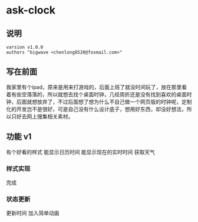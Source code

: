 # ask-clock

## 说明
    varsion v1.0.0
    authors "bigwave <chenlong8520@foxmail.com>"

## 写在前面

我家里有个ipad，原来是用来打游戏的，后面上班了就没时间玩了，放在那里看着有些空落落的，所以就想去找个桌面时钟，几经周折还是没有找到喜欢的桌面时钟，后面就想放弃了，不过后面想了想为什么不自己做一个网页版的时钟呢，定制化的开发岂不是很好，可是自己没有什么设计底子，想用好东西，却没好想法，所以只好去网上搜集相关素材。

## 功能 v1

有个好看的样式
能显示日历时间
能显示现在的实时时间
获取天气

### 样式实现
完成

### 状态更新

更新时间
加入简单动画